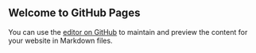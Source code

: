 ## Welcome to GitHub Pages

You can use the [editor on GitHub](https://github.com/pinqmilk/pinqmilk.github.io/edit/master/index.md) to maintain and preview the content for your website in Markdown files.


